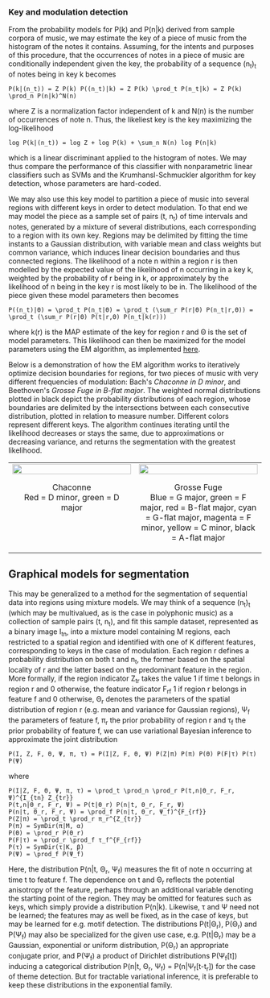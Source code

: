 ### Key and modulation detection

From the probability models for P(k) and P(n|k) derived from sample corpora of music, we may estimate the key of a piece of music from the histogram of the notes it contains. Assuming, for the intents and purposes of this procedure, that the occurrences of notes in a piece of music are conditionally independent given the key, the probability of a sequence (n<sub>t</sub>)<sub>t</sub> of notes being in key k becomes
```
P(k|(n_t)) = Z P(k) P((n_t)|k) = Z P(k) \prod_t P(n_t|k) = Z P(k) \prod_n P(n|k)^N(n)
```
where Z is a normalization factor independent of k and N(n) is the number of occurrences of note n. Thus, the likeliest key is the key maximizing the log-likelihood
```
log P(k|(n_t)) = log Z + log P(k) + \sum_n N(n) log P(n|k)
```
which is a linear discriminant applied to the histogram of notes. We may thus compare the performance of this classifier with nonparametric linear classifiers such as SVMs and the Krumhansl-Schmuckler algorithm for key detection, whose parameters are hard-coded. 

We may also use this key model to partition a piece of music into several regions with different keys in order to detect modulation. To that end we may model the piece as a sample set of pairs (t, n<sub>t</sub>) of time intervals and notes, generated by a mixture of several distributions, each corresponding to a region with its own key. Regions may be delimited by fitting the time instants to a Gaussian distribution, with variable mean and class weights but common variance, which induces linear decision boundaries and thus connected regions. The likelihood of a note n within a region r is then modelled by the expected value of the likelihood of n occurring in a key k, weighted by the probability of r being in k, or approximately by the likelihood of n being in the key r is most likely to be in. The likelihood of the piece given these model parameters then becomes
```
P((n_t)|Θ) = \prod_t P(n_t|Θ) = \prod_t (\sum_r P(r|Θ) P(n_t|r,Θ)) = \prod_t (\sum_r P(r|Θ) P(t|r,Θ) P(n_t|k(r)))
```
where k(r) is the MAP estimate of the key for region r and Θ is the set of model parameters. This likelihood can then be maximized for the model parameters using the EM algorithm, as implemented [here](modulation.py).

Below is a demonstration of how the EM algorithm works to iteratively optimize decision boundaries for regions, for two pieces of music with very different frequencies of modulation: Bach's *Chaconne in D minor*, and Beethoven's *Grosse Fuge in B-flat major*. The weighted normal distributions plotted in black depict the probability distributions of each region, whose boundaries are delimited by the intersections between each consecutive distribution, plotted in relation to measure number. Different colors represent different keys. The algorithm continues iterating until the likelihood decreases or stays the same, due to approximations or decreasing variance, and returns the segmentation with the greatest likelihood.

<table style="border:none;">
  <tr>
    <td width="50%" align="center" valign="top">
      <img src="https://gist.github.com/meagtan/019fda9f8643174450cf218d926373b9/raw/6b0f260613e701342d0ef97ebfd9808fa7e3bf4a/chac7.gif" width="100%"/>
      <p align="center">Chaconne<br /> Red = D minor, green = D major</p>
    </td>
    <td width="50%" align="center" valign="top">
      <img src="https://gist.github.com/meagtan/019fda9f8643174450cf218d926373b9/raw/6b0f260613e701342d0ef97ebfd9808fa7e3bf4a/fug20.gif" width="100%"/>
      <p align="center">Grosse Fuge<br /> Blue = G major, green = F major, red = B-flat major, cyan = G-flat major, magenta = F minor, yellow = C minor, black = A-flat major</p>
    </td>
  </tr>
</table>

## Graphical models for segmentation

This may be generalized to a method for the segmentation of sequential data into regions using mixture models. We may think of a sequence (n<sub>t</sub>)<sub>t</sub> (which may be multivalued, as is the case in polyphonic music) as a collection of sample pairs (t, n<sub>t</sub>), and fit this sample dataset, represented as a binary image I<sub>tn</sub>, into a mixture model containing M regions, each restricted to a spatial region and identified with one of K different features, corresponding to keys in the case of modulation. Each region r defines a probability distribution on both t and n<sub>t</sub>, the former based on the spatial locality of r and the latter based on the predominant feature in the region. More formally, if the region indicator Z<sub>tr</sub> takes the value 1 if time t belongs in region r and 0 otherwise, the feature indicator F<sub>rf</sub> 1 if region r belongs in feature f and 0 otherwise, Θ<sub>r</sub> denotes the parameters of the spatial distribution of region r (e.g. mean and variance for Gaussian regions), Ψ<sub>f</sub> the parameters of feature f, π<sub>r</sub> the prior probability of region r and τ<sub>f</sub> the prior probability of feature f, we can use variational Bayesian inference to approximate the joint distribution

```
P(I, Z, F, Θ, Ψ, π, τ) = P(I|Z, F, Θ, Ψ) P(Z|π) P(π) P(Θ) P(F|τ) P(τ) P(Ψ)
```

where

```
P(I|Z, F, Θ, Ψ, π, τ) = \prod_t \prod_n \prod_r P(t,n|Θ_r, F_r, Ψ)^{I_{tn} Z_{tr}}
P(t,n|Θ_r, F_r, Ψ) = P(t|Θ_r) P(n|t, Θ_r, F_r, Ψ)
P(n|t, Θ_r, F_r, Ψ) = \prod_f P(n|t, Θ_r, Ψ_f)^{F_{rf}}
P(Z|π) = \prod_t \prod_r π_r^{Z_{tr}}
P(π) = SymDir(π|M, α)
P(Θ) = \prod_r P(Θ_r)
P(F|τ) = \prod_r \prod_f τ_f^{F_{rf}}
P(τ) = SymDir(τ|K, β)
P(Ψ) = \prod_f P(Ψ_f)
```

Here, the distribution P(n|t, Θ<sub>r</sub>, Ψ<sub>f</sub>) measures the fit of note n occurring at time t to feature f. The dependence on t and Θ<sub>r</sub> reflects the potential anisotropy of the feature, perhaps through an additional variable denoting the starting point of the region. They may be omitted for features such as keys, which simply provide a distribution P(n|k). Likewise, τ and Ψ need not be learned; the features may as well be fixed, as in the case of keys, but may be learned for e.g. motif detection. The distributions P(t|Θ<sub>r</sub>), P(Θ<sub>r</sub>) and P(Ψ<sub>f</sub>) may also be specialized for the given use case, e.g. P(t|Θ<sub>r</sub>) may be a Gaussian, exponential or uniform distribution, P(Θ<sub>r</sub>) an appropriate conjugate prior, and P(Ψ<sub>f</sub>) a product of Dirichlet distributions P(Ψ<sub>f</sub>\[t\]) inducing a categorical distribution P(n|t, Θ<sub>r</sub>, Ψ<sub>f</sub>) = P(n|Ψ<sub>f</sub>\[t-t<sub>r</sub>\]) for the case of theme detection. But for tractable variational inference, it is preferable to keep these distributions in the exponential family.
